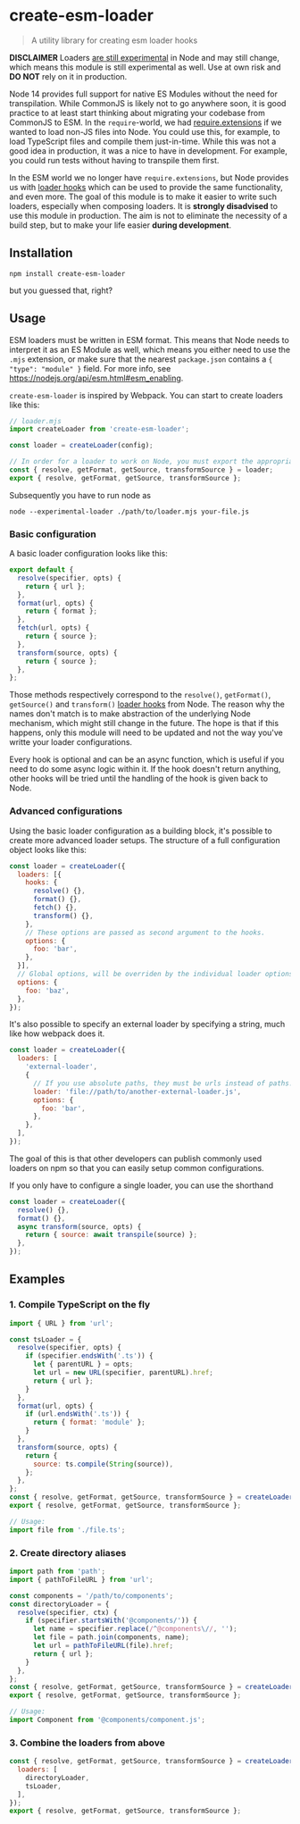 # create-esm-loader

> A utility library for creating esm loader hooks

**DISCLAIMER** Loaders [are still experimental](https://nodejs.org/api/esm.html#esm_experimental_loaders) in Node and may still change, which means this module is still experimental as well.
Use at own risk and **DO NOT** rely on it in production.

Node 14 provides full support for native ES Modules without the need for transpilation.
While CommonJS is likely not to go anywhere soon, it is good practice to at least start thinking about migrating your codebase from CommonJS to ESM.
In the `require`-world, we had [require.extensions](https://nodejs.org/api/modules.html#modules_require_extensions) if we wanted to load non-JS files into Node.
You could use this, for example, to load TypeScript files and compile them just-in-time.
While this was not a good idea in production, it was a nice to have in development.
For example, you could run tests without having to transpile them first.

In the ESM world we no longer have `require.extensions`, but Node provides us with [loader hooks](https://nodejs.org/api/esm.html#esm_experimental_loaders) which can be used to provide the same functionality, and even more.
The goal of this module is to make it easier to write such loaders, especially when composing loaders.
It is **strongly disadvised** to use this module in production.
The aim is not to eliminate the necessity of a build step, but to make your life easier **during development**.

## Installation

```npm install create-esm-loader```

but you guessed that, right?

## Usage

ESM loaders must be written in ESM format.
This means that Node needs to interpret it as an ES Module as well, which means you either need to use the `.mjs` extension, or make sure that the nearest `package.json` contains a `{ "type": "module" }` field.
For more info, see https://nodejs.org/api/esm.html#esm_enabling.

`create-esm-loader` is inspired by Webpack.
You can start to create loaders like this:
```js
// loader.mjs
import createLoader from 'create-esm-loader';

const loader = createLoader(config);

// In order for a loader to work on Node, you must export the appropriate hooks:
const { resolve, getFormat, getSource, transformSource } = loader;
export { resolve, getFormat, getSource, transformSource };
```

Subsequently you have to run node as 
```
node --experimental-loader ./path/to/loader.mjs your-file.js
```

### Basic configuration

A basic loader configuration looks like this:
```js
export default {
  resolve(specifier, opts) {
    return { url };
  },
  format(url, opts) {
    return { format };
  },
  fetch(url, opts) {
    return { source };
  },
  transform(source, opts) {
    return { source };
  },
};
```
Those methods respectively correspond to the `resolve()`, `getFormat()`, `getSource()` and `transform()` [loader hooks](https://nodejs.org/api/esm.html#esm_hooks) from Node.
The reason why the names don't match is to make abstraction of the underlying Node mechanism, which might still change in the future.
The hope is that if this happens, only this module will need to be updated and not the way you've writte your loader configurations.

Every hook is optional and can be an async function, which is useful if you need to do some async logic within it.
If the hook doesn't return anything, other hooks will be tried until the handling of the hook is given back to Node.

### Advanced configurations

Using the basic loader configuration as a building block, it's possible to create more advanced loader setups.
The structure of a full configuration object looks like this:
```js
const loader = createLoader({
  loaders: [{
    hooks: {
      resolve() {},
      format() {},
      fetch() {},
      transform() {},
    },
    // These options are passed as second argument to the hooks.
    options: {
      foo: 'bar',
    },
  }],
  // Global options, will be overriden by the individual loader options.
  options: {
    foo: 'baz',
  },
});
```

It's also possible to specify an external loader by specifying a string, much like how webpack does it.
```js
const loader = createLoader({
  loaders: [
    'external-loader',
    {
      // If you use absolute paths, they must be urls instead of paths!
      loader: 'file://path/to/another-external-loader.js',
      options: {
        foo: 'bar',
      },
    },
  ],
});
```
The goal of this is that other developers can publish commonly used loaders on npm so that you can easily setup common configurations.

If you only have to configure a single loader, you can use the shorthand
```js
const loader = createLoader({
  resolve() {},
  format() {},
  async transform(source, opts) {
    return { source: await transpile(source) };
  },
});
```

## Examples

### 1. Compile TypeScript on the fly

```js
import { URL } from 'url';

const tsLoader = {
  resolve(specifier, opts) {
    if (specifier.endsWith('.ts')) {
      let { parentURL } = opts;
      let url = new URL(specifier, parentURL).href;
      return { url };
    }
  },
  format(url, opts) {
    if (url.endsWith('.ts')) {
      return { format: 'module' };
    }
  },
  transform(source, opts) {
    return {
      source: ts.compile(String(source)),
    };
  },
};
const { resolve, getFormat, getSource, transformSource } = createLoader(tsLoader);
export { resolve, getFormat, getSource, transformSource };

// Usage:
import file from './file.ts';
```

### 2. Create directory aliases

```js
import path from 'path';
import { pathToFileURL } from 'url';

const components = '/path/to/components';
const directoryLoader = {
  resolve(specifier, ctx) {
    if (specifier.startsWith('@components/')) {
      let name = specifier.replace(/^@components\//, '');
      let file = path.join(components, name);
      let url = pathToFileURL(file).href;
      return { url };
    }
  },
};
const { resolve, getFormat, getSource, transformSource } = createLoader(directoryLoader);
export { resolve, getFormat, getSource, transformSource };

// Usage:
import Component from '@components/component.js';
```

### 3. Combine the loaders from above

```js
const { resolve, getFormat, getSource, transformSource } = createLoader({
  loaders: [
    directoryLoader,
    tsLoader,
  ],
});
export { resolve, getFormat, getSource, transformSource };
```
